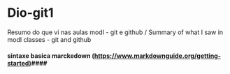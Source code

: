 # Dio-git1
Resumo do que vi nas aulas modI - git e github / Summary of what I saw in modI classes - git and github

#### sintaxe basica marckedown (https://www.markdownguide.org/getting-started)####

